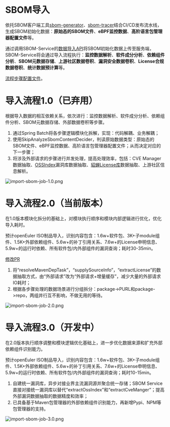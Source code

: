 # SBOM导入

依托SBOM客户端工具[sbom-generator](https://github.com/opensourceways/sbom-tools/tree/main/sbom-generator)、[sbom-tracer](https://github.com/opensourceways/sbom-tools/tree/main/sbom-tracer)结合CI/CD发布流水线，生成SBOM初始化数据：**原始态的SBOM文件**、**eBPF监控数据**、**高阶语言包管理器配置文件**等。

通过调用SBOM-Service的[数据导入API](https://github.com/opensourceways/sbom-service/blob/main/doc/api/制品发布.md)将SBOM初始化数据上传至服务端，SBOM-Service将会通过导入流程执行：**监控数据解析**、**软件成分分析**、**依赖组件分析**、**SBOM元数据存储**、**上游社区数据卷积**、**漏洞安全数据卷积**、**License合规数据卷积**、**统计数据预计算**等。

[流程步骤配置文件](https://github.com/opensourceways/sbom-service/blob/main/batch/src/main/resources/spring-batch/sbom-read-job.xml)。

# 导入流程1.0（已弃用）

根据导入数据的相互依赖关系，依次进行：监控数据解析、软件成分分析、依赖组件分析、SBOM元数据存储、外部数据卷积等步骤。

1. 通过Spring Batch将各步骤逻辑模块化拆解，实现：代码解耦、业务解耦；
2. 使用SkipAnalyzeSbomContentDecider，判读原始数据类型：原始态的SBOM文件、eBPF监控数据、高阶语言包管理器配置文件；从而决定对应的下一步骤；
3. 将涉及外部请求的步骤进行并发处理，提高处理效率，包括：CVE Manager数据抽取、[OSSIndex](https://ossindex.sonatype.org/)漏洞库数据抽取、[貂蝉License库](https://compliance.openeuler.org/)数据抽取、上游社区信息解析。

![import-sbom-job-1.0.png](https://raw.githubusercontent.com/opensourceways/sbom-service/main/doc/assert/import-sbom-job-1.0.png)

# 导入流程2.0（当前版本）

在1.0版本模块化拆分的基础上，对模块执行顺序和模块内部逻辑进行优化，优化导入耗时。

预计openEuler ISO制品导入，识别内容包含：1.6w+软件包、3K+子module组件、1.5K+外部依赖组件、5.6w+的补丁引用关系、7.6w+的License申明信息、5.9w+的运行时依赖、所有软件包/内外部组件的漏洞查询；耗时30-35min。

[修改PR](https://github.com/opensourceways/sbom-service/pull/167)

1. 将“resolveMavenDepTask”，“supplySourceInfo”，“extractLicense”的数据抽取方式，由“外部请求”改为“外部请求+增量缓存”，减少大量的外部请求IO耗时；
2. 根据各步骤处理的数据场景进行分组拆分：package->PURL和package->repo，两组并行互不影响，不做无用的等待。

![import-sbom-job-2.0.png](https://raw.githubusercontent.com/opensourceways/sbom-service/main/doc/assert/import-sbom-job-2.0.png)

# 导入流程3.0（开发中）

在2.0版本执行顺序调整和模块逻辑优化基础上，进一步优化数据来源和扩充外部依赖组件识别能力。

预计openEuler ISO制品导入，识别内容包含：1.6w+软件包、3K+子module组件、1.5K+外部依赖组件、5.6w+的补丁引用关系、7.6w+的License申明信息、5.9w+的运行时依赖、所有软件包/内外部组件的漏洞查询；耗时10-15min。

1. 自建统一漏洞库，异步对接业界主流漏洞源并聚合统一存储；SBOM Service直接对接统一漏洞库以替代“extractOssIndex”和“extractCveManger”；提高外部漏洞数据抽取的数据精度和效率；
2. 已具备基于Maven包管理器的外部依赖组件识别能力，再新增Pypi、NPM等包管理器的支持。

![import-sbom-job-3.0.png](https://raw.githubusercontent.com/opensourceways/sbom-service/main/doc/assert/import-sbom-job-3.0.png)
